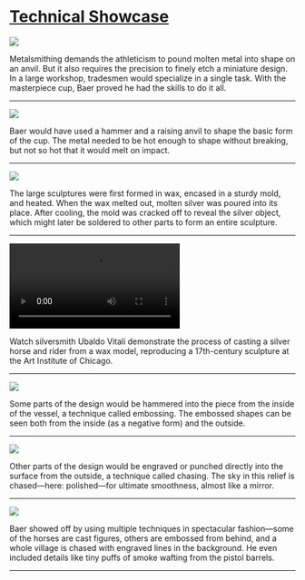# [Technical Showcase](http://artstories.artsmia.org/#/stories/2540)

![](http://cdn.dx.artsmia.org/thumbs/tn_2014_TDX_MIAArtStories_228.jpg)

Metalsmithing demands the athleticism to pound molten metal into shape on an anvil. But it also requires the precision to finely etch a miniature design. In a large workshop, tradesmen would specialize in a single task. With the masterpiece cup, Baer proved he had the skills to do it all.

---

![](http://cdn.dx.artsmia.org/thumbs/tn_2014_TDX_MIAArtStories_228_Crop.jpg)

Baer would have used a hammer and a raising anvil to shape the basic form of the cup. The metal needed to be hot enough to shape without breaking, but not so hot that it would melt on impact.

---

![](http://cdn.dx.artsmia.org/thumbs/tn_mia_1024462.jpg)

The large sculptures were first formed in wax, encased in a sturdy mold, and heated. When the wax melted out, molten silver was poured into its place. After cooling, the mold was cracked off to reveal the silver object, which might later be soldered to other parts to form an entire sculpture.

---

<video src='http://cdn.dx.artsmia.org/videos/artstories/LaunchPad-Casting-Silver-BuGiVz_aGPY.mp4'></video>

Watch silversmith Ubaldo Vitali demonstrate the process of casting a silver horse and rider from a wax model, reproducing a 17th-century sculpture at the Art Institute of Chicago.

---

![](http://cdn.dx.artsmia.org/thumbs/tn_mia_1024557.jpg)

Some parts of the design would be hammered into the piece from the inside of the vessel, a technique called embossing. The embossed shapes can be seen both from the inside (as a negative form) and the outside.

---

![](http://cdn.dx.artsmia.org/thumbs/tn_mia_1024510.jpg)

Other parts of the design would be engraved or punched directly into the surface from the outside, a technique called chasing. The sky in this relief is chased—here: polished—for ultimate smoothness, almost like a mirror.

---

![](http://cdn.dx.artsmia.org/thumbs/tn_mia_1024495.jpg)

Baer showed off by using multiple techniques in spectacular fashion—some of the horses are cast figures, others are embossed from behind, and a whole village is chased with engraved lines in the background. He even included details like tiny puffs of smoke wafting from the pistol barrels.

---
